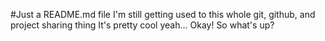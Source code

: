 #Just a README.md file
I'm still getting used to this whole git, github, and project sharing thing
It's pretty cool
yeah...
Okay! So what's up?
